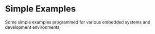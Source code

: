 # Simple Examples
Some simple examples programmed for various embedded systems and development environments
